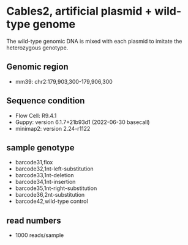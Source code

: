 # Cables2, artificial plasmid + wild-type genome

The wild-type genomic DNA is mixed with each plasmid to imitate the heterozygous genotype. 

## Genomic region

- mm39: chr2:179,903,300-179,906,300

## Sequence condition

- Flow Cell: R9.4.1
- Guppy: version 6.1.7+21b93d1 (2022-06-30 basecall)
- minimap2: version 2.24-r1122

## sample genotype

- barcode31,flox
- barcode32,1nt-left-substitution
- barcode33,1nt-deletion
- barcode34,1nt-insertion
- barcode35,1nt-right-substitution
- barcode36,2nt-substitution
- barcode42,wild-type control

## read numbers

- 1000 reads/sample